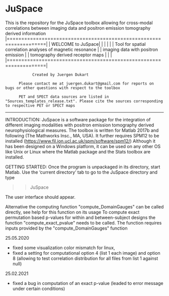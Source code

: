 # JuSpace
This is the repository for the JuSpace toolbox allowing for cross-modal correlations between imaging data and positron emission tomography derived information
|===================================================================|
|                        WELCOME to JuSpace|
|                                                                   |
|                                                                   |
|    Tool for spatial correlation analyses of magnetic resonance    |
|    		imaging data with positron emission                 |
|                 tomography derived receptor maps                  |
|                                                                   |
|===================================================================|
 
       			Created by Juergen Dukart
          
          Please contact me at juergen.dukart@gmail.com for reports on bugs or other questions with respect to the toolbox
 
          PET and SPECT data sources are listed in "Sources_templates_release.txt". Please cite the sources corresponding to respective PET or SPECT maps

 
--------------------------------------------------------------------
 
INTRODUCTION:
JuSpace is a software package for the integration of different imaging modalities with positron emission tomography derived neurophysiological measures.
The toolbox is written for Matlab 2017b and following (The Mathworks Insc., MA, USA). It further requires SPM12 to be installed (https://www.fil.ion.ucl.ac.uk/spm/software/spm12/)
Although it has been designed on a Windows platform, it can be used on any other OS like Unix or Linux where the Matlab package and the Stats toolbox are installed.

GETTING STARTED:
Once the program is unpackaged in its directory, start Matlab. Use the ‘current directory’ tab to go to the JuSpace directory and type
>>JuSpace

The user interface should appear.

Alternative the computing function "compute_DomainGauges" can be called directly, see help for this function on its usage
To compute exact permutation based p-values for within and between-subject designs the function "compute_exact_pvalue" needs to be called. The function requires inputs provided by the "compute_DomainGauges" function

25.05.2020 
- fixed some visualization color mismatch for linux, 
- fixed a setting for computational option 4 (list 1 each image) and option 8 (allowing to test correlation distribution for all files from list 1 against null)

25.02.2021
- fixed a bug in computation of an exact p-value (leaded to error message under certain conditions)
